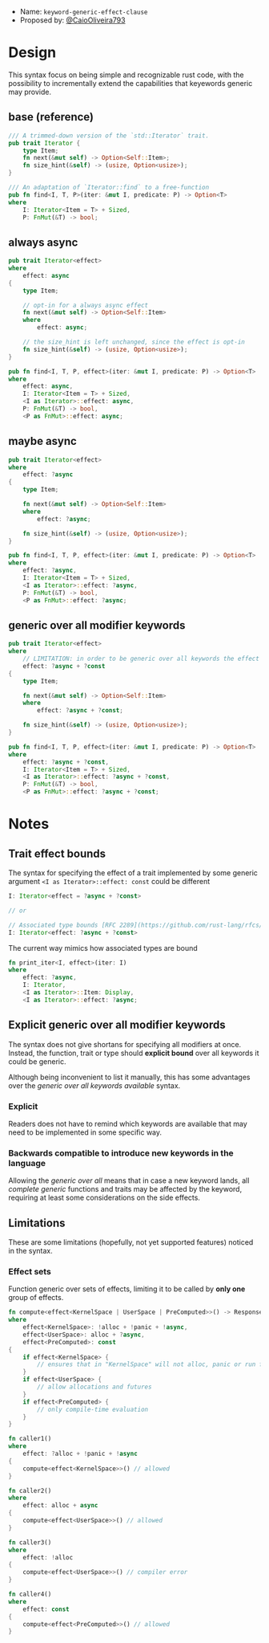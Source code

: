 - Name: `keyword-generic-effect-clause`
- Proposed by: [@CaioOliveira793](https://github.com/CaioOliveira793)

# Design

This syntax focus on being simple and recognizable rust code, with the possibility to incrementally extend the capabilities that keyewords generic may provide.

## base (reference)

<!-- This is the snippet which is being translated to various scenarios we're
translating from. Please keep this as-is, so we can reference it later.-->

```rust
/// A trimmed-down version of the `std::Iterator` trait.
pub trait Iterator {
    type Item;
    fn next(&mut self) -> Option<Self::Item>;
    fn size_hint(&self) -> (usize, Option<usize>);
}

/// An adaptation of `Iterator::find` to a free-function
pub fn find<I, T, P>(iter: &mut I, predicate: P) -> Option<T>
where
    I: Iterator<Item = T> + Sized,
    P: FnMut(&T) -> bool;
```

## always async

<!-- A variant where all items are always `async` -->

```rust
pub trait Iterator<effect>
where
    effect: async
{
    type Item;

    // opt-in for a always async effect
    fn next(&mut self) -> Option<Self::Item>
    where
        effect: async;

    // the size_hint is left unchanged, since the effect is opt-in
    fn size_hint(&self) -> (usize, Option<usize>);
}

pub fn find<I, T, P, effect>(iter: &mut I, predicate: P) -> Option<T>
where
    effect: async,
    I: Iterator<Item = T> + Sized,
    <I as Iterator>::effect: async,
    P: FnMut(&T) -> bool,
    <P as FnMut>::effect: async;
```

## maybe async

<!-- A variant where all items are generic over `async` -->

```rust
pub trait Iterator<effect>
where
    effect: ?async
{
    type Item;

    fn next(&mut self) -> Option<Self::Item>
    where
        effect: ?async;

    fn size_hint(&self) -> (usize, Option<usize>);
}

pub fn find<I, T, P, effect>(iter: &mut I, predicate: P) -> Option<T>
where
    effect: ?async,
    I: Iterator<Item = T> + Sized,
    <I as Iterator>::effect: ?async,
    P: FnMut(&T) -> bool,
    <P as FnMut>::effect: ?async;
```

## generic over all modifier keywords

<!-- A variant where all items are generic over all modifier keywords (e.g.
`async`, `const`, `gen`, etc.) -->

```rust
pub trait Iterator<effect>
where
    // LIMITATION: in order to be generic over all keywords the effect clause must specify all keywords available
    effect: ?async + ?const
{
    type Item;

    fn next(&mut self) -> Option<Self::Item>
    where
        effect: ?async + ?const;

    fn size_hint(&self) -> (usize, Option<usize>);
}

pub fn find<I, T, P, effect>(iter: &mut I, predicate: P) -> Option<T>
where
    effect: ?async + ?const,
    I: Iterator<Item = T> + Sized,
    <I as Iterator>::effect: ?async + ?const,
    P: FnMut(&T) -> bool,
    <P as FnMut>::effect: ?async + ?const;
```

# Notes

## Trait effect bounds

The syntax for specifying the effect of a trait implemented by some generic argument `<I as Iterator>::effect: const` could be different

```rust
I: Iterator<effect = ?async + ?const>

// or

// Associated type bounds [RFC 2289](https://github.com/rust-lang/rfcs/blob/master/text/2289-associated-type-bounds.md)
I: Iterator<effect: ?async + ?const>
```

The current way mimics how associated types are bound

```rust
fn print_iter<I, effect>(iter: I)
where
    effect: ?async,
    I: Iterator,
    <I as Iterator>::Item: Display,
    <I as Iterator>::effect: ?async;
```

## Explicit generic over all modifier keywords

The syntax does not give shortans for specifying all modifiers at once. Instead, the function, trait or type should **explicit bound** over all keywords it could be generic.

Although being inconvenient to list it manually, this has some advantages over the *generic over all keywords available* syntax.

### Explicit

Readers does not have to remind which keywords are available that may need to be implemented in some specific way.

### Backwards compatible to introduce new keywords in the language

Allowing the *generic over all* means that in case a new keyword lands, all *complete generic* functions and traits may be affected by the keyword, requiring at least some considerations on the side effects.

## Limitations

These are some limitations (hopefully, not yet supported features) noticed in the syntax.

### Effect sets

Function generic over sets of effects, limiting it to be called by **only one** group of effects.

```rust
fn compute<effect<KernelSpace | UserSpace | PreComputed>>() -> Response
where
    effect<KernelSpace>: !alloc + !panic + !async,
    effect<UserSpace>: alloc + ?async,
    effect<PreComputed>: const
{
    if effect<KernelSpace> {
        // ensures that in "KernelSpace" will not alloc, panic or run futures
    }
    if effect<UserSpace> {
        // allow allocations and futures
    }
    if effect<PreComputed> {
        // only compile-time evaluation
    }
}

fn caller1()
where
    effect: ?alloc + !panic + !async
{
    compute<effect<KernelSpace>>() // allowed
}

fn caller2()
where
    effect: alloc + async
{
    compute<effect<UserSpace>>() // allowed
}

fn caller3()
where
    effect: !alloc
{
    compute<effect<UserSpace>>() // compiler error
}

fn caller4()
where
    effect: const
{
    compute<effect<PreComputed>>() // allowed
}
```
